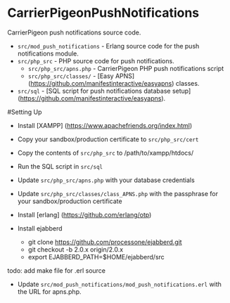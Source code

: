 CarrierPigeonPushNotifications
===============================


CarrierPigeon push notifications source code.

- `src/mod_push_notifications` - Erlang source code for the push notifications module.
- `src/php_src` - PHP source code for push notifications.
  - `src/php_src/apns.php` - CarrierPigeon PHP push notifications script 
  - `src/php_src/classes/` - [Easy APNS] (https://github.com/manifestinteractive/easyapns) classes.
- `src/sql` - [SQL script for push notifications database setup] (https://github.com/manifestinteractive/easyapns).



#Setting Up

- Install [XAMPP] (https://www.apachefriends.org/index.html)
- Copy your sandbox/production certificate to `src/php_src/cert`
- Copy the contents of `src/php_src` to /path/to/xampp/htdocs/
- Run the SQL script in `src/sql`
- Update `src/php_src/apns.php` with your database credentials 
- Update `src/php_src/classes/class_APNS.php` with the passphrase for your sandbox/production certificate

- Install [erlang] (https://github.com/erlang/otp)
- Install ejabberd
  - git clone https://github.com/processone/ejabberd.git
  - git checkout -b 2.0.x origin/2.0.x
  - export EJABBERD_PATH=$HOME/ejabberd/src

todo: add make file for .erl source
- Update `src/mod_push_notifications/mod_push_notifications.erl` with the URL for apns.php.

